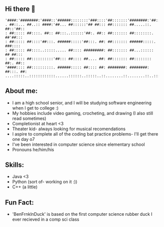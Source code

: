 ## Hi there 👋
```
'####:'########:'####::'######::::::::'###::::'##:::::::'########:'##::::'##:
. ##::... ##..:: ####:'##... ##::::::'## ##::: ##::::::: ##.....::. ##::'##::
: ##::::: ##::::. ##:: ##:::..::::::'##:. ##:: ##::::::: ##::::::::. ##'##:::
: ##::::: ##::::'##:::. ######:::::'##:::. ##: ##::::::: ######:::::. ###::::
: ##::::: ##::::..:::::..... ##:::: #########: ##::::::: ##...:::::: ## ##:::
: ##::::: ##::::::::::'##::: ##:::: ##.... ##: ##::::::: ##:::::::: ##:. ##::
'####:::: ##::::::::::. ######::::: ##:::: ##: ########: ########: ##:::. ##:
....:::::..::::::::::::......::::::..:::::..::........::........::..:::::..::
```
## About me:
- I am a high school senior, and I will be studying software engineering when I get to college :)
- My hobbies include video gaming, crocheting, and drawing (I also still read sometimes)
- Completionist at heart <3
- Theater kid- always looking for musical recomendations
- I aspire to complete all of the coding bat practice problems- I'll get there one day o7
- I've been interested in computer science since elementary school
- Pronouns he/him/his
## Skills:
- Java <3
- Python (sort of- working on it :))
- C++ (a little)
## Fun Fact:
- 'BenFrnklnDuck' is based on the first computer science rubber duck I ever recieved in a comp sci class


<!--
**benFrnklnDuck/BenFrnklnDuck** is a ✨ _special_ ✨ repository because its `README.md` (this file) appears on your GitHub profile.

Here are some ideas to get you started:

- 🔭 I’m currently working on ...
- 🌱 I’m currently learning ...
- 👯 I’m looking to collaborate on ...
- 🤔 I’m looking for help with ...
- 💬 Ask me about ...
- 📫 How to reach me: ...
- 😄 Pronouns: ...
- ⚡ Fun fact: ...
-->
